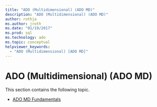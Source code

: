 ```yaml
---
title: "ADO (Multidimensional) (ADO MD)"
description: "ADO (Multidimensional) (ADO MD)"
author: rothja
ms.author: jroth
ms.date: "01/19/2017"
ms.prod: sql
ms.technology: ado
ms.topic: conceptual
helpviewer_keywords:
  - "ADO (Multidimensional) [ADO MD]"
---
```

# ADO (Multidimensional) (ADO MD)
This section contains the following topic.  
  
-   [ADO MD Fundamentals](./ado-md-fundamentals.md)